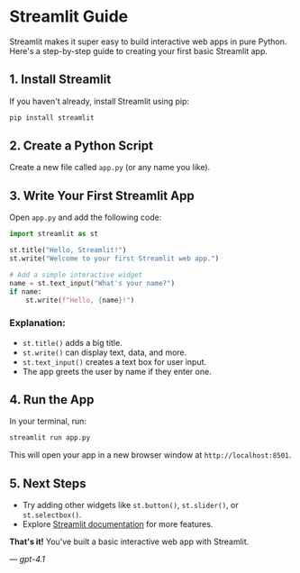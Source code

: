 # Streamlit Guide

Streamlit makes it super easy to build interactive web apps in pure Python. Here's a step-by-step guide to creating your first basic Streamlit app.

## 1. **Install Streamlit**

If you haven't already, install Streamlit using pip:

```bash
pip install streamlit
```

## 2. **Create a Python Script**

Create a new file called `app.py` (or any name you like).

## 3. **Write Your First Streamlit App**

Open `app.py` and add the following code:

```python
import streamlit as st

st.title("Hello, Streamlit!")
st.write("Welcome to your first Streamlit web app.")

# Add a simple interactive widget
name = st.text_input("What's your name?")
if name:
    st.write(f"Hello, {name}!")
```

### Explanation:
- `st.title()` adds a big title.
- `st.write()` can display text, data, and more.
- `st.text_input()` creates a text box for user input.
- The app greets the user by name if they enter one.

## 4. **Run the App**

In your terminal, run:

```bash
streamlit run app.py
```

This will open your app in a new browser window at `http://localhost:8501`.

## 5. **Next Steps**

- Try adding other widgets like `st.button()`, `st.slider()`, or `st.selectbox()`.
- Explore [Streamlit documentation](https://docs.streamlit.io/) for more features.

**That's it!** You've built a basic interactive web app with Streamlit.

&mdash; *gpt-4.1*

<br>
